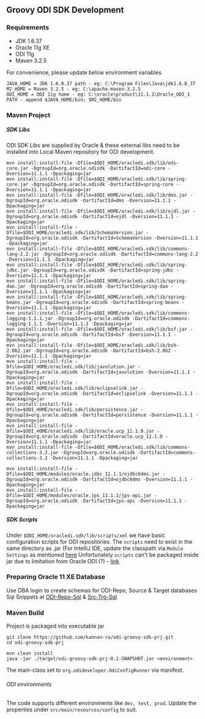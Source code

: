 ## Groovy ODI SDK Development

### Requirements
* JDK 1.6.37
* Oracle 11g XE
* ODI 11g
* Maven 3.2.5

For convenience, please update below environment variables

```
JAVA_HOME = JDK 1.6.0.37 path - eg: C:\Program Files\Java\jdk1.6.0_37
M2_HOME = Maven 3.2.5 - eg: C:\apache-maven-3.2.5
ODI_HOME = ODI 11g home - eg: C:\oracle\product\11.1.1\Oracle_ODI_1
PATH - append $JAVA_HOME/bin; $M2_HOME/bin
```

### Maven Project

##### SDK Libs
ODI SDK Libs are supplied by Oracle & these external libs need to be installed into Local Maven repository for ODI development.
```
mvn install:install-file -Dfile=$ODI_HOME/oracledi.sdk/lib/odi-core.jar -DgroupId=org.oracle.odisdk -DartifactId=odi-core -Dversion=11.1.1 -Dpackaging=jar
mvn install:install-file -Dfile=$ODI_HOME/oracledi.sdk/lib/spring-core.jar -DgroupId=org.oracle.odisdk -DartifactId=spring-core -Dversion=11.1.1 -Dpackaging=jar
mvn install:install-file -Dfile=$ODI_HOME/oracledi.sdk/lib/dms.jar -DgroupId=org.oracle.odisdk -DartifactId=dms -Dversion=11.1.1 -Dpackaging=jar
mvn install:install-file -Dfile=$ODI_HOME/oracledi.sdk/lib/ojdl.jar -DgroupId=org.oracle.odisdk -DartifactId=ojdl -Dversion=11.1.1 -Dpackaging=jar
mvn install:install-file -Dfile=$ODI_HOME/oracledi.sdk/lib/SchemaVersion.jar -DgroupId=org.oracle.odisdk -DartifactId=SchemaVersion -Dversion=11.1.1 -Dpackaging=jar
mvn install:install-file -Dfile=$ODI_HOME/oracledi.sdk/lib/commons-lang-2.2.jar -DgroupId=org.oracle.odisdk -DartifactId=commons-lang-2.2 -Dversion=11.1.1 -Dpackaging=jar
mvn install:install-file -Dfile=$ODI_HOME/oracledi.sdk/lib/spring-jdbc.jar -DgroupId=org.oracle.odisdk -DartifactId=spring-jdbc -Dversion=11.1.1 -Dpackaging=jar
mvn install:install-file -Dfile=$ODI_HOME/oracledi.sdk/lib/spring-dao.jar -DgroupId=org.oracle.odisdk -DartifactId=spring-dao -Dversion=11.1.1 -Dpackaging=jar
mvn install:install-file -Dfile=$ODI_HOME/oracledi.sdk/lib/spring-beans.jar -DgroupId=org.oracle.odisdk -DartifactId=spring-beans -Dversion=11.1.1 -Dpackaging=jar
mvn install:install-file -Dfile=$ODI_HOME/oracledi.sdk/lib/commons-logging-1.1.1.jar -DgroupId=org.oracle.odisdk -DartifactId=commons-logging-1.1.1 -Dversion=11.1.1 -Dpackaging=jar
mvn install:install-file -Dfile=$ODI_HOME/oracledi.sdk/lib/bsf.jar -DgroupId=org.oracle.odisdk -DartifactId=bsf -Dversion=11.1.1 -Dpackaging=jar
mvn install:install-file -Dfile=$ODI_HOME/oracledi.sdk/lib/bsh-2.0b2.jar -DgroupId=org.oracle.odisdk -DartifactId=bsh-2.0b2 -Dversion=11.1.1 -Dpackaging=jar
mvn install:install-file -Dfile=$ODI_HOME/oracledi.sdk/lib/javolution.jar -DgroupId=org.oracle.odisdk -DartifactId=javolution -Dversion=11.1.1 -Dpackaging=jar
mvn install:install-file -Dfile=$ODI_HOME/oracledi.sdk/lib/eclipselink.jar -DgroupId=org.oracle.odisdk -DartifactId=eclipselink -Dversion=11.1.1 -Dpackaging=jar
mvn install:install-file -Dfile=$ODI_HOME/oracledi.sdk/lib/persistence.jar -DgroupId=org.oracle.odisdk -DartifactId=persistence -Dversion=11.1.1 -Dpackaging=jar
mvn install:install-file -Dfile=$ODI_HOME/oracledi.sdk/lib/oracle.ucp_11.1.0.jar -DgroupId=org.oracle.odisdk -DartifactId=oracle.ucp_11.1.0 -Dversion=11.1.1 -Dpackaging=jar
mvn install:install-file -Dfile=$ODI_HOME/oracledi.sdk/lib/commons-collections-3.2.jar -DgroupId=org.oracle.odisdk -DartifactId=commons-collections-3.2 -Dversion=11.1.1 -Dpackaging=jar

mvn install:install-file -Dfile=$ODI_HOME/modules/oracle.jdbc_11.1.1/ojdbc6dms.jar -DgroupId=org.oracle.odisdk -DartifactId=ojdbc6dms -Dversion=11.1.1 -Dpackaging=jar
mvn install:install-file -Dfile=$ODI_HOME/modules/oracle.jps_11.1.1/jps-api.jar -DgroupId=org.oracle.odisdk -DartifactId=jps-api -Dversion=11.1.1 -Dpackaging=jar
```

##### SDK Scripts

Under `$ODI_HOME/oracledi.sdk/lib/scripts/xml` we have basic configuration scripts for ODI repositories. The `scripts` need to exist in the same directory as .jar (For IntelliJ IDE, update the classpath via `Module Settings` as mentioned [here](https://stackoverflow.com/questions/854264/how-to-add-directory-to-classpath-in-an-application-run-profile-in-intellij-idea)
Unfortunately `scripts` can't be packaged inside jar due to limitation from Oracle ODI (?) - [link](https://stackoverflow.com/questions/6192661/how-to-reference-a-resource-file-correctly-for-jar-and-debugging) 

### Preparing Oracle 11 XE Database

Use DBA login to create schemas for ODI-Repo, Source & Target databases
Sql Snippets at [ODI-Repo-Sql](./docs/ODI-Repo-Schema-Creation.sql) & [Src-Trg-Sql](./docs/Source-Taget-Schema-Creation.sql)


### Maven Build
Project is packaged into executable jar
```
git clone https://github.com/kannan-ra/odi-groovy-sdk-prj.git
cd odi-groovy-sdk-prj

mvn clean install
java -jar ./target/odi-groovy-sdk-prj-0.1-SNAPSHOT.jar <environment>
```

The main-class set to `org.odideveloper.OdiConfigRunner` via manifest.

###### ODI environments
The code supports different environments like `dev, test, prod`. Update the properties under `src/main/resources/config` to suit.